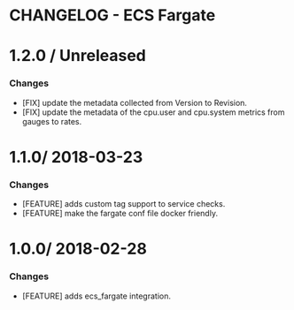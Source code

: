 # CHANGELOG - ECS Fargate

1.2.0 / Unreleased
==================

### Changes

* [FIX] update the metadata collected from Version to Revision.
* [FIX] update the metadata of the cpu.user and cpu.system metrics from gauges to rates.

1.1.0/ 2018-03-23
==================

### Changes

* [FEATURE] adds custom tag support to service checks.
* [FEATURE] make the fargate conf file docker friendly.

1.0.0/ 2018-02-28
==================

### Changes

* [FEATURE] adds ecs_fargate integration.

